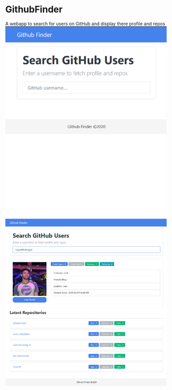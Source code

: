 # GithubFinder
A webapp to search for users on GitHub and display there profile and repos
<img src = "Images/1.png">
<br>
<img src = "Images/2.png">
